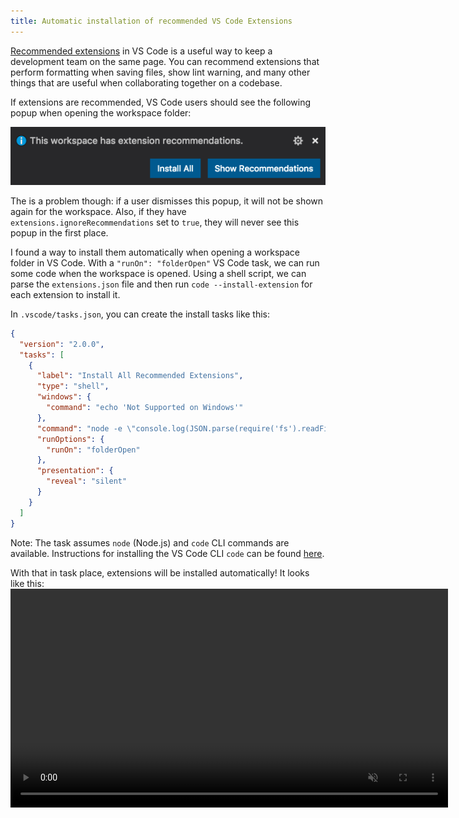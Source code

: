 ```yaml
---
title: Automatic installation of recommended VS Code Extensions
---
```


[Recommended extensions](https://code.visualstudio.com/docs/editor/extension-marketplace#_recommended-extensions) in VS Code is a useful way to keep a development team on the same page.  You can recommend extensions that perform formatting when saving files, show lint warning, and many other things that are useful when collaborating together on a codebase.

If extensions are recommended, VS Code users should see the following popup when opening the workspace folder:

![Extension recommendations popup](extension-recommendations.png)

The is a problem though: if a user dismisses this popup, it will not be shown again for the workspace.  Also, if they have `extensions.ignoreRecommendations` set to `true`, they will never see this popup in the first place.

I found a way to install them automatically when opening a workspace folder in VS Code.  With a `"runOn": "folderOpen"` VS Code task, we can run some code when the workspace is opened.  Using a shell script, we can parse the `extensions.json` file and then run `code --install-extension` for each extension to install it.

In `.vscode/tasks.json`, you can create the install tasks like this:

```json
{
  "version": "2.0.0",
  "tasks": [
    {
      "label": "Install All Recommended Extensions",
      "type": "shell",
      "windows": {
        "command": "echo 'Not Supported on Windows'"
      },
      "command": "node -e \"console.log(JSON.parse(require('fs').readFileSync('./.vscode/extensions.json')).recommendations.join('\\n'))\" | xargs -L 1 code --install-extension",
      "runOptions": {
        "runOn": "folderOpen"
      },
      "presentation": {
        "reveal": "silent"
      }
    }
  ]
}
```

Note: The task assumes `node` (Node.js) and `code` CLI commands are available.  Instructions for installing the VS Code CLI `code` can be found [here](https://code.visualstudio.com/docs/editor/command-line).


With that in task place, extensions will be installed automatically!  It looks like this:
<video width="700" controls="controls" autoplay muted loop>
  <source src="extension-recommendations.mp4" type="video/mp4">
</video>


